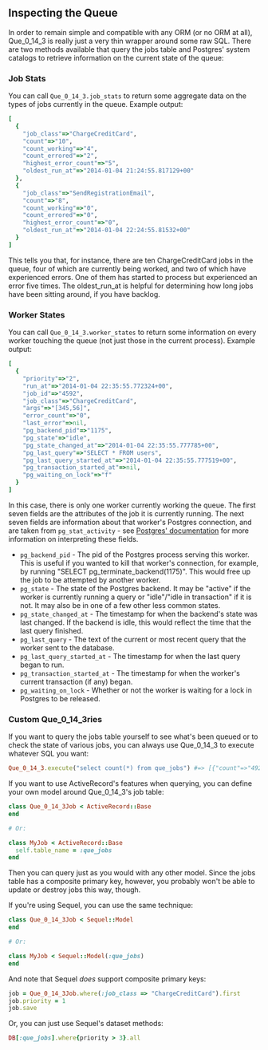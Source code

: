 ## Inspecting the Queue

In order to remain simple and compatible with any ORM (or no ORM at all), Que_0_14_3 is really just a very thin wrapper around some raw SQL. There are two methods available that query the jobs table and Postgres' system catalogs to retrieve information on the current state of the queue:

### Job Stats

You can call `Que_0_14_3.job_stats` to return some aggregate data on the types of jobs currently in the queue. Example output:

```ruby
[
  {
    "job_class"=>"ChargeCreditCard",
    "count"=>"10",
    "count_working"=>"4",
    "count_errored"=>"2",
    "highest_error_count"=>"5",
    "oldest_run_at"=>"2014-01-04 21:24:55.817129+00"
  },
  {
    "job_class"=>"SendRegistrationEmail",
    "count"=>"8",
    "count_working"=>"0",
    "count_errored"=>"0",
    "highest_error_count"=>"0",
    "oldest_run_at"=>"2014-01-04 22:24:55.81532+00"
  }
]
```

This tells you that, for instance, there are ten ChargeCreditCard jobs in the queue, four of which are currently being worked, and two of which have experienced errors. One of them has started to process but experienced an error five times. The oldest_run_at is helpful for determining how long jobs have been sitting around, if you have backlog.

### Worker States

You can call `Que_0_14_3.worker_states` to return some information on every worker touching the queue (not just those in the current process). Example output:

```ruby
[
  {
    "priority"=>"2",
    "run_at"=>"2014-01-04 22:35:55.772324+00",
    "job_id"=>"4592",
    "job_class"=>"ChargeCreditCard",
    "args"=>"[345,56]",
    "error_count"=>"0",
    "last_error"=>nil,
    "pg_backend_pid"=>"1175",
    "pg_state"=>"idle",
    "pg_state_changed_at"=>"2014-01-04 22:35:55.777785+00",
    "pg_last_query"=>"SELECT * FROM users",
    "pg_last_query_started_at"=>"2014-01-04 22:35:55.777519+00",
    "pg_transaction_started_at"=>nil,
    "pg_waiting_on_lock"=>"f"
  }
]
```

In this case, there is only one worker currently working the queue. The first seven fields are the attributes of the job it is currently running. The next seven fields are information about that worker's Postgres connection, and are taken from `pg_stat_activity` - see [Postgres' documentation](http://www.postgresql.org/docs/current/static/monitoring-stats.html#PG-STAT-ACTIVITY-VIEW) for more information on interpreting these fields.

* `pg_backend_pid` - The pid of the Postgres process serving this worker. This is useful if you wanted to kill that worker's connection, for example, by running "SELECT pg_terminate_backend(1175)". This would free up the job to be attempted by another worker.
* `pg_state` - The state of the Postgres backend. It may be "active" if the worker is currently running a query or "idle"/"idle in transaction" if it is not. It may also be in one of a few other less common states.
* `pg_state_changed_at` - The timestamp for when the backend's state was last changed. If the backend is idle, this would reflect the time that the last query finished.
* `pg_last_query` - The text of the current or most recent query that the worker sent to the database.
* `pg_last_query_started_at` - The timestamp for when the last query began to run.
* `pg_transaction_started_at` - The timestamp for when the worker's current transaction (if any) began.
* `pg_waiting_on_lock` - Whether or not the worker is waiting for a lock in Postgres to be released.

### Custom Que_0_14_3ries

If you want to query the jobs table yourself to see what's been queued or to check the state of various jobs, you can always use Que_0_14_3 to execute whatever SQL you want:

```ruby
Que_0_14_3.execute("select count(*) from que_jobs") #=> [{"count"=>"492"}]
```

If you want to use ActiveRecord's features when querying, you can define your own model around Que_0_14_3's job table:

```ruby
class Que_0_14_3Job < ActiveRecord::Base
end

# Or:

class MyJob < ActiveRecord::Base
  self.table_name = :que_jobs
end
```

Then you can query just as you would with any other model. Since the jobs table has a composite primary key, however, you probably won't be able to update or destroy jobs this way, though.

If you're using Sequel, you can use the same technique:

```ruby
class Que_0_14_3Job < Sequel::Model
end

# Or:

class MyJob < Sequel::Model(:que_jobs)
end
```

And note that Sequel *does* support composite primary keys:

```ruby
job = Que_0_14_3Job.where(:job_class => "ChargeCreditCard").first
job.priority = 1
job.save
```

Or, you can just use Sequel's dataset methods:

```ruby
DB[:que_jobs].where{priority > 3}.all
```
